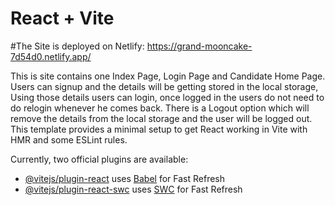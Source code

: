 # React + Vite
#The Site is deployed on Netlify: https://grand-mooncake-7d54d0.netlify.app/

This is site contains one Index Page, Login Page and Candidate Home Page.
Users can signup and the details will be getting stored in the local storage, Using those details users can login, once logged in the users do not need to do relogin whenever he comes back.
There is a Logout option which will remove the details from the local storage and the user will be logged out.
This template provides a minimal setup to get React working in Vite with HMR and some ESLint rules.

Currently, two official plugins are available:

- [@vitejs/plugin-react](https://github.com/vitejs/vite-plugin-react/blob/main/packages/plugin-react/README.md) uses [Babel](https://babeljs.io/) for Fast Refresh
- [@vitejs/plugin-react-swc](https://github.com/vitejs/vite-plugin-react-swc) uses [SWC](https://swc.rs/) for Fast Refresh
